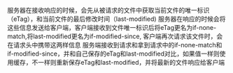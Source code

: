 服务器在接收响应的时候，会先从被请求的文件中获取当前文件的唯一标识（eTag），和当前文件的最后修改时间（last-modified)
服务器在响应的时候会将这些信息发送给客户端，客户端接收到文件唯一标识后将eTag更名为if-none-match,将last-modified更名为if-modified-since,
客户端再次请求该文件时，会在请求头中携带这两样信息
服务端接收到请求和拿到请求中的if-none-match和if-modified-since，并和自己保存的eTag和last-modified对比，如果值一样则使用缓存，不一样则重新保存eTag和last-modified，并将最新的文件响应给客户端